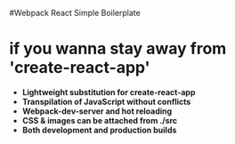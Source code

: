 #Webpack React Simple Boilerplate
# if you wanna stay away from 'create-react-app'

- **Lightweight substitution for create-react-app**
- **Transpilation of JavaScript without conflicts**
- **Webpack-dev-server and hot reloading**
- **CSS & images can be attached from ./src**
- **Both development and production builds**
